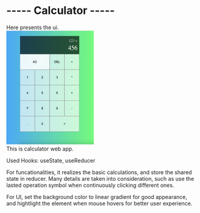 # ----- Calculator -----
Here presents the ui.  
<img src="./ui.png" width=230 height=300>  
This is calculator web app.    

Used Hooks: useState, useReducer  

For funcationalities, it realizes the basic calculations, and store the shared state in reducer.  Many details are taken into consideration, such as use the lasted operation symbol when continuously clicking different ones.  

For UI, set the background color to linear gradient for good appearance, and hightlight the element when mouse hovers for better user experience.

